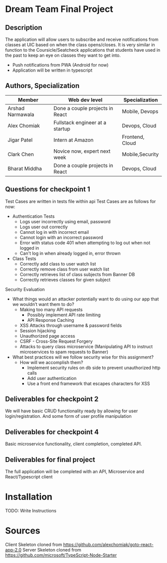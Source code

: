 # Dream Team Final Project

## Description

The application will allow users to subscribe and receive notifications from classes at UIC based on when the class opens/closes. It is very similar in function to the Coursicle/Seatcheck applications that students have used in the past to keep an eye on classes they want to get into.

-   Push notifications from PWA (Android for now)
-   Application will be written in typescript

## Authors, Specialization

| Member           | Web dev level                   | Specialization  |
| ---------------- | ------------------------------- | --------------- |
| Arshad Narmawala | Done a couple projects in React | Mobile, Devops  |
| Alex Chomiak     | Fullstack engineer at a startup | Devops, Cloud   |
| Jigar Patel      | Intern at Amazon                | Frontend, Cloud |
| Clark Chen       | Novice now, expert next week    | Mobile,Security |
| Bharat Middha    | Done a couple projects in React | Devops, Cloud   |

## Questions for checkpoint 1

Test Cases are written in tests file within api
Test Cases are as follows for now:

-   Authentication Tests
    -   Logs user incorrectly using email, password
    -   Logs user out correctly
    -   Cannot log in with incorrect email
    -   Cannot login with an incorrect password
    -   Error with status code 401 when attempting to log out when not logged in
    -   Can't log in when already logged in, error thrown
-   Class Tests
    -   Correctly add class to user watch list
    -   Correctly remove class from user watch list
    -   Correctly retrieves list of class subjects from Banner DB
    -   Correctly retrieves classes for given subject

Security Evaluation

-   What things would an attacker potentially want to do using our app that we wouldn’t want them to do?
    -   Making too many API requests
        -   Possibly implement API rate limiting
        -   API Response Caching
    -   XSS Attacks through username & password fields
    -   Session hijacking
    -   Unauthorized page access
    -   CSRF - Cross-Site Request Forgery
    -   Attacks to query class microservice (Manipulating API to instruct microservices to spam requests to Banner)
-   What best practices will we follow security wise for this assignment?
    -   How will we accomplish them?
        -   Implement security rules on db side to prevent unauthorized http calls
        -   Add user authentication
        -   Use a front end framework that escapes characters for XSS

## Deliverables for checkpoint 2

We will have basic CRUD functionality ready by allowing for user login/registration. And some form of user profile manipulation

## Deliverables for checkpoint 4

Basic microservice functionality, client completion, completed API.

## Deliverables for final project

The full application will be completed with an API, Microservice and React/Typescript client

# Installation

TODO: Write Instructions

# Sources

Client Skeleton cloned from https://github.com/alexchomiak/goto-react-app-2.0
Server Skeleton cloned from https://github.com/microsoft/TypeScript-Node-Starter
